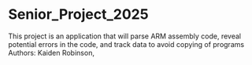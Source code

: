 # Senior_Project_2025
This project is an application that will parse ARM assembly code, reveal potential errors in the code, and track data to avoid copying of programs
Authors: Kaiden Robinson, 

